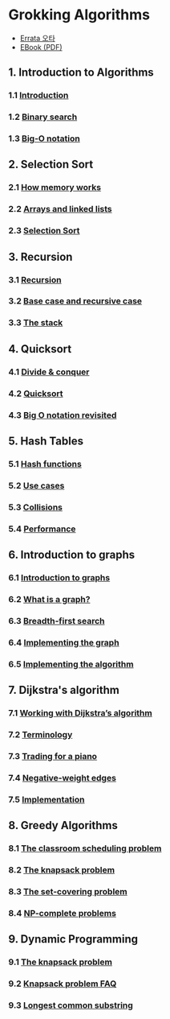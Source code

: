 # Grokking Algorithms
- [Errata 오타](https://adit.io/errata.html)
- [EBook (PDF)](https://github.com/jong8jong8/algorithm/blob/main/grokking/Grokking%20Algorithms%20An%20Illustrated%20Guide%20for%20Programmers%20and%20Other%20Curious%20People%20by%20Aditya%20Bhargava%20(z-lib.org).pdf)

## 1. Introduction to Algorithms
### 1.1 [Introduction](./ch01/ch01-01.md)
### 1.2 [Binary search](./ch01/ch01-02.md)
### 1.3 [Big-O notation](./ch01/ch01-03.md)

## 2. Selection Sort
### 2.1 [How memory works](./ch02/ch02-01.md)
### 2.2 [Arrays and linked lists](./ch02/ch02-02.md)
### 2.3 [Selection Sort](./ch02/ch02-03.md)

## 3. Recursion
### 3.1 [Recursion](./ch03/ch03-01.md)
### 3.2 [Base case and recursive case](./ch03/ch03-02.md)
### 3.3 [The stack](./ch03/ch03-03.md)

## 4. Quicksort
### 4.1 [Divide & conquer](./ch04/ch04-01.md)
### 4.2 [Quicksort](./ch04/ch04-02.md)
### 4.3 [Big O notation revisited](./ch04/ch04-03.md)

## 5. Hash Tables
### 5.1 [Hash functions](./ch05/ch05-01.md)
### 5.2 [Use cases](./ch05/ch05-02.md)
### 5.3 [Collisions](./ch05/ch05-03.md)
### 5.4 [Performance](./ch05/ch05-04.md)

## 6. Introduction to graphs
### 6.1 [Introduction to graphs](./ch06/ch06-01.md)
### 6.2 [What is a graph?](./ch06/ch06-02.md)
### 6.3 [Breadth-first search](./ch06/ch06-03.md)
### 6.4 [Implementing the graph](./ch06/ch06-04.md)
### 6.5 [Implementing the algorithm](./ch06/ch06-05.md)

## 7. Dijkstra's algorithm
### 7.1 [Working with Dijkstra’s algorithm](./ch07/ch07-01.md)
### 7.2 [Terminology](./ch07/ch07-02.md)
### 7.3 [Trading for a piano](./ch07/ch07-03.md)
### 7.4 [Negative-weight edges](./ch07/ch07-04.md)
### 7.5 [Implementation](./ch07/ch07-05.md)

## 8. Greedy Algorithms
### 8.1 [The classroom scheduling problem](./ch08/ch08-01.md)
### 8.2 [The knapsack problem](./ch08/ch08-02.md)
### 8.3 [The set-covering problem](./ch08/ch08-03.md)
### 8.4 [NP-complete problems](./ch08/ch08-04.md)

## 9. Dynamic Programming
### 9.1 [The knapsack problem](./ch09/ch09-01.md)
### 9.2 [Knapsack problem FAQ](./ch09/ch09-02.md)
### 9.3 [Longest common substring](./ch09/ch09-03.md)

